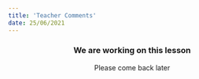 ```yaml
---
title: 'Teacher Comments'
date: 25/06/2021
---
```


### <center>We are working on this lesson</center>
<center>Please come back later</center>